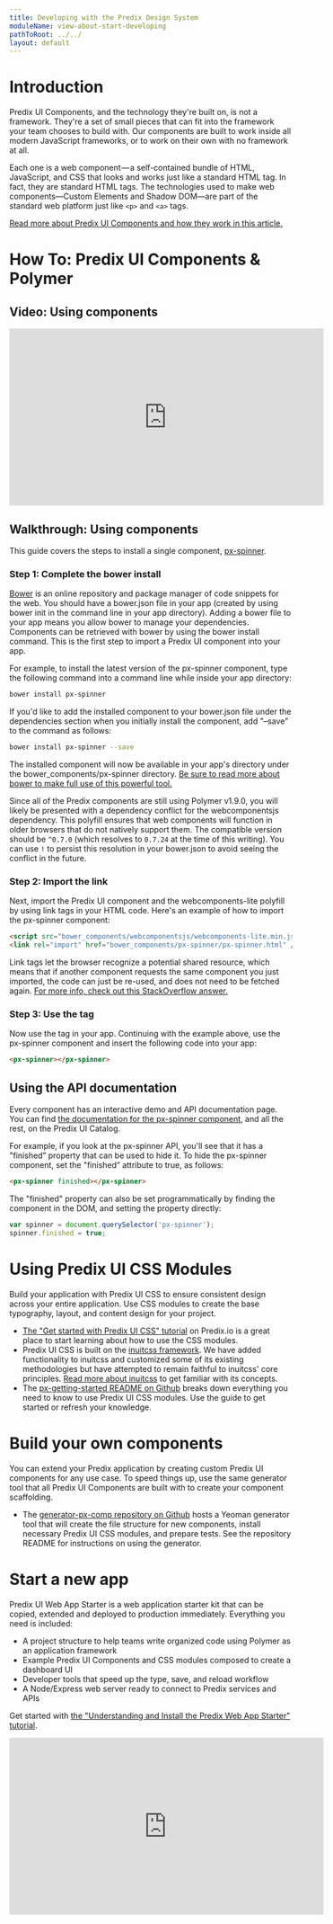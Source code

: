 ```yaml
---
title: Developing with the Predix Design System
moduleName: view-about-start-developing
pathToRoot: ../../
layout: default
---
```


# Introduction

Predix UI Components, and the technology they're built on, is not a framework. They're a set of small pieces that can fit into the framework your team chooses to build with. Our components are built to work inside all modern JavaScript frameworks, or to work on their own with no framework at all.

Each one is a web component — a self-contained bundle of HTML, JavaScript, and CSS that looks and works just like a standard HTML tag. In fact, they are standard HTML tags. The technologies used to make web components—Custom Elements and Shadow DOM—are part of the standard web platform just like `<p>` and `<a>` tags.

[Read more about Predix UI Components and how they work in this article.](https://medium.com/ge-design/predix-design-system-components-that-work-everywhere-97b774028b37)

# How To: Predix UI Components &amp; Polymer

## Video: Using components

<div class="video-wrapper">
  <iframe width="560" height="315" src="https://www.youtube.com/embed/y7JH20HkAWg?list=PLibNgo_CBeuujvRV26_uLTksm1ezh7oGd" frameborder="0" allowfullscreen></iframe>
</div>

## Walkthrough: Using components

This guide covers the steps to install a single component, [px-spinner](https://www.predix-ui.com/#/modules/px-spinner/).

### Step 1: Complete the bower install

[Bower](https://bower.io/) is an online repository and package manager of code snippets for the web. You should have a bower.json file in your app (created by using bower init in the command line in your app directory). Adding a bower file to your app means you allow bower to manage your dependencies. Components can be retrieved with bower by using the bower install command. This is the first step to import a Predix UI component into your app.

For example, to install the latest version of the px-spinner component, type the following command into a command line while inside your app directory:

```bash
bower install px-spinner
```

If you'd like to add the installed component to your bower.json file under the dependencies section when you initially install the component, add "–save” to the command as follows:

```bash
bower install px-spinner --save
```

The installed component will now be available in your app's directory under the bower_components/px-spinner directory. [Be sure to read more about bower to make full use of this powerful tool.](https://bower.io/)

Since all of the Predix components are still using Polymer v1.9.0, you will likely be presented with a dependency conflict for the webcomponentsjs dependency. This polyfill ensures that web components will function in older browsers that do not natively support them. The compatible version should be `^0.7.0` (which resolves to `0.7.24` at the time of this writing). You can use `!` to persist this resolution in your bower.json to avoid seeing the conflict in the future.

### Step 2: Import the link

Next, import the Predix UI component and the webcomponents-lite polyfill by using link tags in your HTML code. Here's an example of how to import the px-spinner component:

```html
<script src="bower_components/webcomponentsjs/webcomponents-lite.min.js"></script>
<link rel="import" href="bower_components/px-spinner/px-spinner.html" />
```

Link tags let the browser recognize a potential shared resource, which means that if another component requests the same component you just imported, the code can just be re-used, and does not need to be fetched again. [For more info, check out this StackOverflow answer.](https://stackoverflow.com/questions/22135095/polymer-element-with-javascript-dependencies)

### Step 3: Use the tag

Now use the tag in your app. Continuing with the example above, use the px-spinner component and insert the following code into your app:

```html
<px-spinner></px-spinner>
```

## Using the API documentation

Every component has an interactive demo and API documentation page. You can find [the documentation for the px-spinner component](http://predix-ui.com/#/modules/px-spinner), and all the rest, on the Predix UI Catalog.

For example, if you look at the px-spinner API, you'll see that it has a "finished” property that can be used to hide it. To hide the px-spinner component, set the "finished” attribute to true, as follows:

```html
<px-spinner finished></px-spinner>
```

The "finished" property can also be set programmatically by finding the component in the DOM, and setting the property directly:

```js
var spinner = document.querySelector('px-spinner');
spinner.finished = true;
```

# Using Predix UI CSS Modules

Build your application with Predix UI CSS to ensure consistent design across your entire application. Use CSS modules to create the base typography, layout, and content design for your project.

* [The "Get started with Predix UI CSS" tutorial](https://docs.predix.io/en-US/content/platform/web_application_development/predix_ui/example-get-started-with-predix-design-system-css-modules) on Predix.io is a great place to start learning about how to use the CSS modules.
* Predix UI CSS is built on the [inuitcss framework](https://github.com/inuitcss). We have added functionality to inuitcss and customized some of its existing methodologies but have attempted to remain faithful to inuitcss' core principles. [Read more about inuitcss](https://github.com/inuitcss) to get familiar with its concepts.
* The [px-getting-started README on Github](https://github.com/predixdev/px-getting-started/) breaks down everything you need to know to use Predix UI CSS modules. Use the guide to get started or refresh your knowledge.

# Build your own components

You can extend your Predix application by creating custom Predix UI components for any use case. To speed things up, use the same generator tool that all Predix UI Components are built with to create your component scaffolding.

* The [generator-px-comp repository on Github](https://github.com/predixdev/generator-px-comp/) hosts a Yeoman generator tool that will create the file structure for new components, install necessary Predix UI CSS modules, and prepare tests. See the repository README for instructions on using the generator.

# Start a new app

Predix UI Web App Starter is a web application starter kit that can be copied, extended and deployed to production immediately. Everything you need is included:

* A project structure to help teams write organized code using Polymer as an application framework
* Example Predix UI Components and CSS modules composed to create a dashboard UI
* Developer tools that speed up the type, save, and reload workflow
* A Node/Express web server ready to connect to Predix services and APIs

Get started with [the "Understanding and Install the Predix Web App Starter" tutorial](https://www.predix.io/resources/tutorials/tutorial-details.html?tutorial_id=2101&tag=All%20Guides&journey=All%20Guides).

<div class="video-wrapper">
  <iframe width="560" height="315" src="https://www.youtube.com/embed/9d6XzgAnyHI?list=PLibNgo_CBeuujvRV26_uLTksm1ezh7oGd" frameborder="0" allowfullscreen=""></iframe>
</div>
